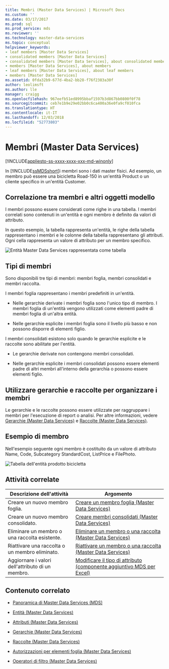 ```yaml
---
title: Membri (Master Data Services) | Microsoft Docs
ms.custom: ''
ms.date: 03/17/2017
ms.prod: sql
ms.prod_service: mds
ms.reviewer: ''
ms.technology: master-data-services
ms.topic: conceptual
helpviewer_keywords:
- leaf members [Master Data Services]
- consolidated members [Master Data Services]
- consolidated members [Master Data Services], about consolidated members
- members [Master Data Services], about members
- leaf members [Master Data Services], about leaf members
- members [Master Data Services]
ms.assetid: 0fda32b9-677d-4ba2-bb28-f76f2383a30f
author: leolimsft
ms.author: lle
manager: craigg
ms.openlocfilehash: 967eefb51ed8995bbaf1597b3d867bb0800f0f78
ms.sourcegitcommit: ceb7e1b9e29e02bb0c6ca400a36e0fa9cf010fca
ms.translationtype: HT
ms.contentlocale: it-IT
ms.lasthandoff: 12/03/2018
ms.locfileid: "52773803"
---
```

# <a name="members-master-data-services"></a>Membri (Master Data Services)

[!INCLUDE[appliesto-ss-xxxx-xxxx-xxx-md-winonly](../includes/appliesto-ss-xxxx-xxxx-xxx-md-winonly.md)]

  In [!INCLUDE[ssMDSshort](../includes/ssmdsshort-md.md)]i membri sono i dati master fisici. Ad esempio, un membro può essere una bicicletta Road-150 in un'entità Product o un cliente specifico in un'entità Customer.  
  
## <a name="how-members-relate-to-other-model-objects"></a>Correlazione tra membri e altri oggetti modello  
 I membri possono essere considerati come righe in una tabella. I membri correlati sono contenuti in un'entità e ogni membro è definito da valori di attributo.  
  
 In questo esempio, la tabella rappresenta un'entità, le righe della tabella rappresentano i membri e le colonne della tabella rappresentano gli attributi. Ogni cella rappresenta un valore di attributo per un membro specifico.  
  
 ![Entità Master Data Services rappresentata come tabella](../master-data-services/media/mds-conc-entity-table.gif "Entità Master Data Services rappresentata come tabella")  
  
## <a name="member-types"></a>Tipi di membri  
 Sono disponibili tre tipi di membri: membri foglia, membri consolidati e membri raccolta.  
  
 I membri foglia rappresentano i membri predefiniti in un'entità.  
  
-   Nelle gerarchie derivate i membri foglia sono l'unico tipo di membro. I membri foglia di un'entità vengono utilizzati come elementi padre di membri foglia di un'altra entità.  
  
-   Nelle gerarchie esplicite i membri foglia sono il livello più basso e non possono disporre di elementi figlio.  
  
 I membri consolidati esistono solo quando le gerarchie esplicite e le raccolte sono abilitate per l'entità.  
  
-   Le gerarchie derivate non contengono membri consolidati.  
  
-   Nelle gerarchie esplicite i membri consolidati possono essere elementi padre di altri membri all'interno della gerarchia o possono essere elementi figlio.  
  
## <a name="use-hierarchies-and-collections-to-organize-members"></a>Utilizzare gerarchie e raccolte per organizzare i membri  
 Le gerarchie e le raccolte possono essere utilizzate per raggruppare i membri per l'esecuzione di report o analisi. Per altre informazioni, vedere [Gerarchie &#40;Master Data Services&#41;](../master-data-services/hierarchies-master-data-services.md) e [Raccolte &#40;Master Data Services&#41;](../master-data-services/collections-master-data-services.md).  
  
## <a name="member-example"></a>Esempio di membro  
 Nell'esempio seguente ogni membro è costituito da un valore di attributo Name, Code, Subcategory StandardCost, ListPrice e FilePhoto.  
  
 ![Tabella dell'entità prodotto bicicletta](../master-data-services/media/mds-conc-entity-table-w-data.gif "Tabella dell'entità prodotto bicicletta")  
  
## <a name="related-tasks"></a>Attività correlate  
  
|Descrizione dell'attività|Argomento|  
|----------------------|-----------|  
|Creare un nuovo membro foglia.|[Creare un membro foglia &#40;Master Data Services&#41;](../master-data-services/create-a-leaf-member-master-data-services.md)|  
|Creare un nuovo membro consolidato.|[Creare membri consolidati &#40;Master Data Services&#41;](../master-data-services/create-a-consolidated-member-master-data-services.md)|  
|Eliminare un membro o una raccolta esistente.|[Eliminare un membro o una raccolta &#40;Master Data Services&#41;](../master-data-services/delete-a-member-or-collection-master-data-services.md)|  
|Riattivare una raccolta o un membro eliminato.|[Riattivare un membro o una raccolta &#40;Master Data Services&#41;](../master-data-services/reactivate-a-member-or-collection-master-data-services.md)|  
|Aggiornare i valori dell'attributo di un membro.|[Modificare il tipo di attributo &#40;componente aggiuntivo MDS per Excel&#41;](../master-data-services/microsoft-excel-add-in/change-the-attribute-type-mds-add-in-for-excel.md)|  

  
## <a name="related-content"></a>Contenuto correlato  
  
-   [Panoramica di Master Data Services (MDS)](../master-data-services/master-data-services-overview-mds.md)  
  
-   [Entità &#40;Master Data Services&#41;](../master-data-services/entities-master-data-services.md)  
  
-   [Attributi &#40;Master Data Services&#41;](../master-data-services/attributes-master-data-services.md)  
  
-   [Gerarchie &#40;Master Data Services&#41;](../master-data-services/hierarchies-master-data-services.md)  
  
-   [Raccolte &#40;Master Data Services&#41;](../master-data-services/collections-master-data-services.md)  
  
-   [Autorizzazioni per elementi foglia &#40;Master Data Services&#41;](../master-data-services/leaf-permissions-master-data-services.md)  
  
 
-   [Operatori di filtro &#40;Master Data Services&#41;](../master-data-services/filter-operators-master-data-services.md)  
  
  
